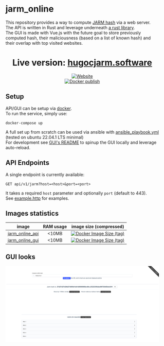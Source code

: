 # jarm_online
This repository provides a way to compute [JARM hash](https://github.com/salesforce/jarm) via a web server.  
The API is written in Rust and leverage underneath [a rust library](https://github.com/Hugo-C/rustJarm).  
The GUI is made with Vue.js with the future goal to store previously computed hash, their maliciousness (based on a list of known hash) and their overlap with top visited websites.

<div align="center">

# Live version: [hugocjarm.software](https://hugocjarm.software/)  
[![Website](https://img.shields.io/website?down_color=lightgrey&style=for-the-badge&up_color=brightgreen&up_message=online&url=https%3A%2F%2Fhugocjarm.software%2F)](https://hugocjarm.software/)  
[![Docker publish](https://github.com/Hugo-C/jarm-online/actions/workflows/docker-publish.yml/badge.svg)](https://github.com/Hugo-C/jarm-online/actions/workflows/docker-publish.yml)
</div>

## Setup
API/GUI can be setup via [docker](docker-compose.yml).  
To run the service, simply use:
```shell
docker-compose up
```
A full set up from scratch can be used via ansible with [ansible_playbook.yml](ansible_playbook.yml) (tested on ubuntu 22.04.1 LTS minimal)  
For development see [GUI's README](jarm_online_gui/README.md) to spinup the GUI locally and leverage auto-reload.

## API Endpoints
A single endpoint is currently available:
````http request
GET api/v1/jarm?host=<host>&port=<port>
````
It takes a required `host` parameter and optionally `port` (default to 443).  
See [example.http](examples.http) for examples.

## Images statistics
|                                image                                 | RAM usage |                                                                             image size (compressed)                                                                              |
|:--------------------------------------------------------------------:|:---------:|:--------------------------------------------------------------------------------------------------------------------------------------------------------------------------------:|
| [jarm_online_api](https://hub.docker.com/r/hugocker/jarm_online_api) |   <10MB   | [![Docker Image Size (tag)](https://img.shields.io/docker/image-size/hugocker/jarm_online_api/latest?style=flat-square)](https://hub.docker.com/r/hugocker/jarm_online_api/tags) |
| [jarm_online_gui](https://hub.docker.com/r/hugocker/jarm_online_gui) |   <10MB   | [![Docker Image Size (tag)](https://img.shields.io/docker/image-size/hugocker/jarm_online_gui/latest?style=flat-square)](https://hub.docker.com/r/hugocker/jarm_online_gui/tags) |

## GUI looks
![](Doc/website_current_look.png)